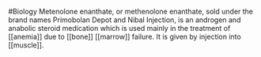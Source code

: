 #Biology 
Metenolone enanthate, or methenolone enanthate, sold under the brand names Primobolan Depot and Nibal Injection, is an androgen and anabolic steroid medication which is used mainly in the treatment of [[anemia]] due to [[bone]] [[marrow]] failure. It is given by injection into [[muscle]].